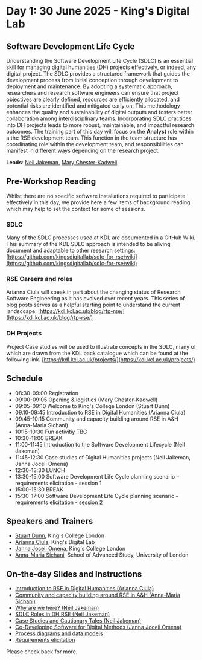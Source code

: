 # Day 1: 30 June 2025 - King's Digital Lab

## Software Development Life Cycle

Understanding the Software Development Life Cycle (SDLC) is an essential skill for managing digital humanities (DH) projects effectively, or indeed, any digital project. The SDLC provides a structured framework that guides the development process from initial conception through development to deployment and maintenance. By adopting a systematic approach, researchers and research software engineers can ensure that project objectives are clearly defined, resources are efficiently allocated, and potential risks are identified and mitigated early on. This methodology enhances the quality and sustainability of digital outputs and fosters better collaboration among interdisciplinary teams. Incorporating SDLC practices into DH projects leads to more robust, maintainable, and impactful research outcomes. The training part of this day will focus on the **Analyst** role within a the RSE development team. This function in the team structure has coordinating role within the development team, and responsibilities can manifest in different ways depending on the research project.

**Leads**: [Neil Jakeman](https://kdl.kcl.ac.uk/about/people/neil-jakeman/), [Mary Chester-Kadwell](https://kdl.kcl.ac.uk/about/people/mary-chester-kadwell/)

## Pre-Workshop Reading

Whilst there are no specific software installations required to participate effectively in this day, we provide here a few items of background reading which may help to set the context for some of sessions.

### SDLC 
Many of the SDLC processes used at KDL are documented in a GitHub Wiki. This summary of the KDL SDLC approach is intended to be aliving document and adaptable to other research settings:
[https://github.com/kingsdigitallab/sdlc-for-rse/wiki](https://github.com/kingsdigitallab/sdlc-for-rse/wiki)

### RSE Careers and roles
Arianna Ciula will speak in part about the changing status of Research Software Engineering as it has evolved over recent years. This series of blog posts serves as a helpful starting point to understand the current landsccape:
[https://kdl.kcl.ac.uk/blog/rtp-rse/](https://kdl.kcl.ac.uk/blog/rtp-rse/)

### DH Projects
Project Case studies will be used to illustrate concepts in the SDLC, many of which are drawn from the KDL back catalogue which can be found at the following link.
[https://kdl.kcl.ac.uk/projects/](https://kdl.kcl.ac.uk/projects/)


## Schedule

- 08:30-09:00 Registration
- 09:00-09:05 Opening & logistics (Mary Chester-Kadwell)
- 09:05-09:10 Welcome to King's College London (Stuart Dunn)
- 09.10-09:45 Introduction to RSE in Digital Humanities (Arianna Ciula)
- 09:45-10:15 Community and capacity building around RSE in A&H (Anna-Maria Sichani)
- 10:15-10:30 Fun activitiy TBC
- 10:30-11:00 BREAK
- 11:00-11:45 Introduction to the Software Development Lifecycle (Neil Jakeman)
- 11:45-12:30 Case studies of Digital Humanities projects (Neil Jakeman, Janna Joceli Omena)
- 12:30-13:30 LUNCH
- 13:30-15:00 Software Development Life Cycle planning scenario – requirements elicitation - session 1
- 15:00-15:30 BREAK
- 15:30-17:00 Software Development Life Cycle planning scenario – requirements elicitation - session 2

## Speakers and Trainers

- [Stuart Dunn](https://www.kcl.ac.uk/people/stuart-dunn), King's College London
- [Arianna Ciula](https://kdl.kcl.ac.uk/about/people/arianna-ciula/), King's Digital Lab
- [Janna Joceli Omena](https://www.kcl.ac.uk/people/janna-joceli-omena), King's College London
- [Anna-Maria Sichani](https://amsichani.github.io/), School of Advanced Study, University of London

## On-the-day Slides and Instructions

- [Introduction to RSE in Digital Humanities (Arianna Ciula)](https://github.com/kingsdigitallab/dh-rse-summer-school-2025/blob/main/Day%201/aciula_2025.pdf)
- [Community and capacity building around RSE in A&H (Anna-Maria Sichani)](https://github.com/kingsdigitallab/dh-rse-summer-school-2025/blob/main/Day%201/RSE_AH_RSEsummerschool2025.pdf)
- [Why are we here? (Neil Jakeman)](https://github.com/kingsdigitallab/dh-rse-summer-school-2025/blob/main/Day%201/Summer%20School%20KDL%20Intro%20Slides%20and%20SDLC%202025.pdf)
- [SDLC Roles in DH RSE (Neil Jakeman)](https://github.com/kingsdigitallab/dh-rse-summer-school-2025/blob/main/Day%201/Summer%20School%20KDL%20SLDC%20Roles.pdf)
- [Case Studies and Cautionary Tales (Neil Jakeman)](https://github.com/kingsdigitallab/dh-rse-summer-school-2025/blob/main/Day%201/Summer%20School%20KDL%20Problem%20Projects.pdf)
- [Co-Developing Software for Digital Methods (Janna Joceli Omena)](https://github.com/kingsdigitallab/dh-rse-summer-school-2025/blob/main/Day%201/Technical%20Expertise%20in%20Co-Developing%20Software%20for%20Digital%20Methods%20Research.pdf)
- [Process diagrams and data models](https://github.com/kingsdigitallab/dh-rse-summer-school-2025/blob/main/Day%201/Summer%20School%20KDL%20SLDC%20Process%20Diagrams.pptx)
- [Requirements elicitation](https://github.com/kingsdigitallab/dh-rse-summer-school-2025/blob/main/Day%201/Summer%20School%20KDL%20Requirements%20Elicitation.pptx)

Please check back for more.
